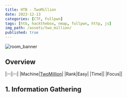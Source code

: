 ```yaml
---
title: HTB - TwoMillion
date: 2023-12-13
categories: [CTF, Fullpwn]
tags: [htb, hackthebox, nmap, fullpwn, http, js]
img_path: /assets/two_million/
published: true
---
```


![room_banner](room_banner.png)

## Overview

|:-:|:-:|
|Machine|[TwoMillion](https://app.hackthebox.com/machines/TwoMillion)|
|Rank|Easy|
|Time||
|Focus||

## 1. Information Gathering
